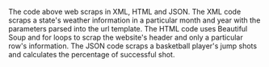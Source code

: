 The code above web scraps in XML, HTML and JSON.
The XML code scraps a state's weather information in a particular month and year with the parameters parsed into the url template.
The HTML code uses Beautiful Soup and for loops to scrap the website's header and only a particular row's information.
The JSON code scraps a basketball player's jump shots and calculates the percentage of successful shot.
